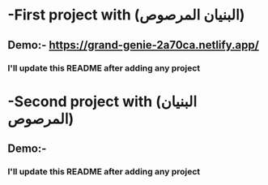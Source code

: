 # -First project with (البنيان المرصوص)

## Demo:- https://grand-genie-2a70ca.netlify.app/

### I'll update this README after adding any project

# -Second project with (البنيان المرصوص)

## Demo:- 

### I'll update this README after adding any project
